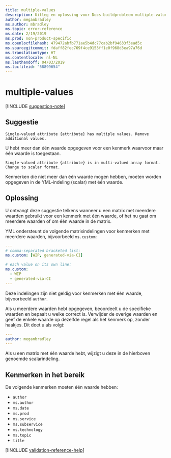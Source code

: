 ```yaml
---
title: multiple-values
description: Uitleg en oplossing voor Docs-buildprobleem multiple-values
author: meganbradley
ms.author: mbradley
ms.topic: error-reference
ms.date: 2/19/2019
ms.prod: non-product-specific
ms.openlocfilehash: 479472abfb771ae5b4dc77cab2bf94633f3ead5c
ms.sourcegitcommit: fdaff82fec769f4ce9153ff1e0f968d3ea97a76d
ms.translationtype: HT
ms.contentlocale: nl-NL
ms.lasthandoff: 04/03/2019
ms.locfileid: "58899654"
---
```

# <a name="multiple-values"></a>multiple-values

[!INCLUDE [suggestion-note](includes/suggestion-note.md)]

## <a name="suggestion"></a>Suggestie

`Single-valued attribute {attribute} has multiple values. Remove additional values.`

U hebt meer dan één waarde opgegeven voor een kenmerk waarvoor maar één waarde is toegestaan.

`Single-valued attribute {attribute} is in multi-valued array format. Change to scalar format.`

Kenmerken die niet meer dan één waarde mogen hebben, moeten worden opgegeven in de YML-indeling (scalar) met één waarde.

## <a name="resolution"></a>Oplossing

U ontvangt deze suggestie telkens wanneer u een matrix met meerdere waarden gebruikt voor een kenmerk met één waarde, of het nu gaat om meerdere waarden of om één waarde in de matrix.

YML ondersteunt de volgende matrixindelingen voor kenmerken met meerdere waarden, bijvoorbeeld `ms.custom`:

```yml
---
# comma-separated bracketed list:
ms.custom: [WIP, generated-via-CI]

# each value on its own line:
ms.custom:
  - WIP
  - generated-via-CI
---
```

Deze indelingen zijn niet geldig voor kenmerken met één waarde, bijvoorbeeld `author`.

Als u meerdere waarden hebt opgegeven, beoordeelt u de specifieke waarden en bepaalt u welke correct is. Verwijder de overige waarden en geef de enkele waarde op dezelfde regel als het kenmerk op, zonder haakjes. Dit doet u als volgt:

```yml
---
author: meganbradley
---
```

Als u een matrix met één waarde hebt, wijzigt u deze in de hierboven genoemde scalarindeling.

## <a name="attributes-in-scope"></a>Kenmerken in het bereik

De volgende kenmerken moeten één waarde hebben:

- `author`
- `ms.author`
- `ms.date`
- `ms.prod`
- `ms.service`
- `ms.subservice`
- `ms.technology`
- `ms.topic`
- `title`

<!--make sure to add this file to your includes folder and verify the path-->
[!INCLUDE [validation-reference-help](includes/validation-reference-help.md)]
